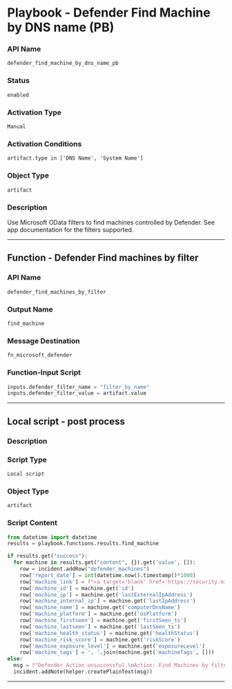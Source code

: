 <!--
    DO NOT MANUALLY EDIT THIS FILE
    THIS FILE IS AUTOMATICALLY GENERATED WITH resilient-sdk codegen
    Generated with resilient-sdk v50.0.131
-->

# Playbook - Defender Find Machine by DNS name (PB)

### API Name
`defender_find_machine_by_dns_name_pb`

### Status
`enabled`

### Activation Type
`Manual`

### Activation Conditions
`artifact.type in ['DNS Name', 'System Name']`

### Object Type
`artifact`

### Description
Use Microsoft OData filters to find machines controlled by Defender. See app documentation for the filters supported.


---
## Function - Defender Find machines by filter

### API Name
`defender_find_machines_by_filter`

### Output Name
`find_machine`

### Message Destination
`fn_microsoft_defender`

### Function-Input Script
```python
inputs.defender_filter_name = "filter_by_name"
inputs.defender_filter_value = artifact.value
```

---

## Local script - post process

### Description


### Script Type
`Local script`

### Object Type
`artifact`

### Script Content
```python
from datetime import datetime
results = playbook.functions.results.find_machine

if results.get("success"):
  for machine in results.get("content", {}).get('value', []):
    row = incident.addRow("defender_machines")
    row['report_date'] = int(datetime.now().timestamp()*1000)
    row['machine_link'] = f"<a target='blank' href='https://security.microsoft.com/machines/{machine['mdatpDeviceId']}/overview'>Machine</a>"
    row['machine_id'] = machine.get('id')
    row['machine_ip'] = machine.get('lastExternalIpAddress')
    row['machine_internal_ip'] = machine.get('lastIpAddress')
    row['machine_name'] = machine.get('computerDnsName')
    row['machine_platform'] = machine.get('osPlatform')
    row['machine_firstseen'] = machine.get('firstSeen_ts')
    row['machine_lastseen'] = machine.get('lastSeen_ts')
    row['machine_health_status'] = machine.get('healthStatus')
    row['machine_risk_score'] = machine.get('riskScore')
    row['machine_exposure_level'] = machine.get('exposureLevel')
    row['machine_tags'] = ', '.join(machine.get('machineTags', []))
else:
  msg = f"Defender Action unsuccessful.\nAction: Find Machines by filter\nReason: {results.get('reason')}"
  incident.addNote(helper.createPlainText(msg))
```

---

